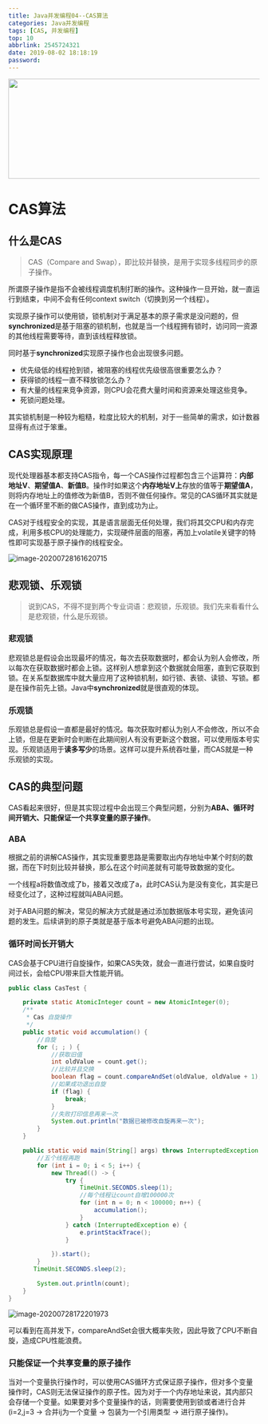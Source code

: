 ```yaml
---
title: Java并发编程04--CAS算法
categories: Java并发编程
tags: [CAS, 并发编程]
top: 10
abbrlink: 2545724321
date: 2019-08-02 18:18:19
password:
---
```



<img src="https://jwangtec.oss-cn-chengdu.aliyuncs.com/jwangcloud/index/juc.jpeg" width="1000" height="200" align="middle" />

#  CAS算法

##  什么是CAS

> CAS（Compare and Swap），即比较并替换，是用于实现多线程同步的原子操作。

<!--more-->

​	所谓原子操作是指不会被线程调度机制打断的操作。这种操作一旦开始，就一直运行到结束，中间不会有任何context switch（切换到另一个线程）。

​	实现原子操作可以使用锁，锁机制对于满足基本的原子需求是没问题的，但**synchronized**是基于阻塞的锁机制，也就是当一个线程拥有锁时，访问同一资源的其他线程需要等待，直到该线程释放锁。

​	同时基于**synchronized**实现原子操作也会出现很多问题。

- 优先级低的线程抢到锁，被阻塞的线程优先级很高很重要怎么办？
- 获得锁的线程一直不释放锁怎么办？
- 有大量的线程来竞争资源，则CPU会花费大量时间和资源来处理这些竞争。
- 死锁问题处理。

​	其实锁机制是一种较为粗糙，粒度比较大的机制，对于一些简单的需求，如计数器显得有点过于笨重。

##  CAS实现原理 

​	现代处理器基本都支持CAS指令，每一个CAS操作过程都包含三个运算符：**内部地址V**、**期望值A**、**新值B**。操作时如果这个**内存地址V上**存放的值等于**期望值A**，则将内存地址上的值修改为新值B，否则不做任何操作。常见的CAS循环其实就是在一个循环里不断的做CAS操作，直到成功为止。

​	CAS对于线程安全的实现，其是语言层面无任何处理，我们将其交CPU和内存完成，利用多核CPU的处理能力，实现硬件层面的阻塞，再加上volatile关键字的特性即可实现基于原子操作的线程安全。

![image-20200728161620715](https://jwangtec.oss-cn-chengdu.aliyuncs.com/jwangcloud/juc/2/assets/image-20200728161620715.png)

##   悲观锁、乐观锁

> 说到CAS，不得不提到两个专业词语：悲观锁，乐观锁。我们先来看看什么是悲观锁，什么是乐观锁。

### 悲观锁

​	悲观锁总是假设会出现最坏的情况，每次去获取数据时，都会认为别人会修改，所以每次在获取数据时都会上锁。这样别人想拿到这个数据就会阻塞，直到它获取到锁。在关系型数据库中就大量应用了这种锁机制，如行锁、表锁、读锁、写锁。都是在操作前先上锁。Java中**synchronized**就是很直观的体现。

###   乐观锁

​	乐观锁总是假设一直都是最好的情况。每次获取时都认为别人不会修改，所以不会上锁，但是在更新时会判断在此期间别人有没有更新这个数据，可以使用版本号实现。乐观锁适用于**读多写少**的场景。这样可以提升系统吞吐量，而CAS就是一种乐观锁的实现。

##  CAS的典型问题

​	CAS看起来很好，但是其实现过程中会出现三个典型问题，分别为**ABA、循环时间开销大、只能保证一个共享变量的原子操作**。

###  ABA

​	根据之前的讲解CAS操作，其实现重要思路是需要取出内存地址中某个时刻的数据，而在下时刻比较并替换，那么在这个时间差就有可能导致数据的变化。

​	一个线程a将数值改成了b，接着又改成了a，此时CAS认为是没有变化，其实是已经变化过了，这种过程就叫ABA问题。

​	对于ABA问题的解决，常见的解决方式就是通过添加数据版本号实现，避免该问题的发生。后续讲到的原子类就是基于版本号避免ABA问题的出现。

###  循环时间长开销大

​	CAS会基于CPU进行自旋操作，如果CAS失效，就会一直进行尝试，如果自旋时间过长，会给CPU带来巨大性能开销。

```java
public class CasTest {

    private static AtomicInteger count = new AtomicInteger(0);
    /**
     * Cas 自旋操作
     */
    public static void accumulation() {
        //自旋
        for (; ; ) {
            //获取旧值
            int oldValue = count.get();
            //比较并且交换
            boolean flag = count.compareAndSet(oldValue, oldValue + 1);
            //如果成功退出自旋
            if (flag) {
                break;
            }
            //失败打印信息再来一次
            System.out.println("数据已被修改自旋再来一次");
        }
    }

    public static void main(String[] args) throws InterruptedException {
        //五个线程再跑
        for (int i = 0; i < 5; i++) {
            new Thread(() -> {
                try {
                    TimeUnit.SECONDS.sleep(1);
                    //每个线程让count自增100000次
                    for (int n = 0; n < 100000; n++) {
                        accumulation();
                    }
                } catch (InterruptedException e) {
                    e.printStackTrace();
                }

            }).start();
        }
       TimeUnit.SECONDS.sleep(2);

        System.out.println(count);
    }
}
```

![image-20200728172201973](https://jwangtec.oss-cn-chengdu.aliyuncs.com/jwangcloud/juc/2/assets/image-20200728172201973.png)

​	可以看到在高并发下，compareAndSet会很大概率失败，因此导致了CPU不断自旋，造成CPU性能浪费。

###   只能保证一个共享变量的原子操作

​	当对一个变量执行操作时，可以使用CAS循环方式保证原子操作，但对多个变量操作时，CAS则无法保证操作的原子性。因为对于一个内存地址来说，其内部只会存储一个变量。如果要对多个变量操作的话，则需要使用到锁或者进行合并(i=2,j=3 -> 合并ij为一个变量 -> 包装为一个引用类型 -> 进行原子操作)。





